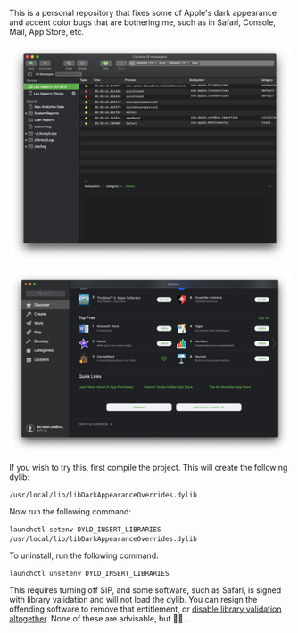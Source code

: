 This is a personal repository that fixes some of Apple's dark appearance and accent color bugs that are bothering me, such as in Safari, Console, Mail, App Store, etc.

![Console](Screenshots/Console.png)

![AppStore](Screenshots/AppStore.png)

If you wish to try this, first compile the project. This will create the following dylib:

```/usr/local/lib/libDarkAppearanceOverrides.dylib```

Now run the following command:

```launchctl setenv DYLD_INSERT_LIBRARIES /usr/local/lib/libDarkAppearanceOverrides.dylib```

To uninstall, run the following command:

```launchctl unsetenv DYLD_INSERT_LIBRARIES```

This requires turning off SIP, and some software, such as Safari, is signed with library validation and will not load the dylib. You can resign the offending software to remove that entitlement, or [disable library validation altogether](https://github.com/mologie/macos-disable-library-validation). None of these are advisable, but 🤷‍♂️…